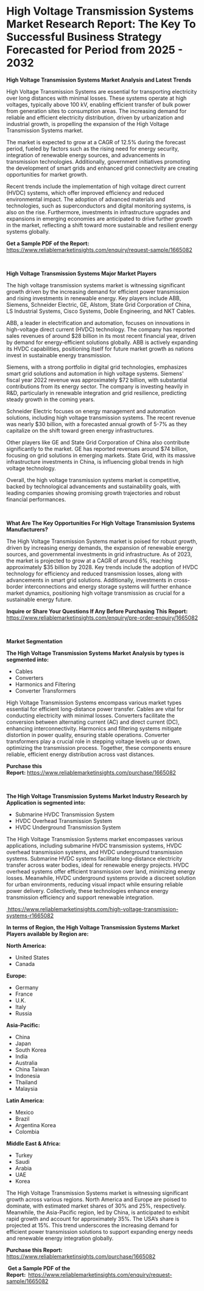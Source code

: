 <p><h1>High Voltage Transmission Systems Market Research Report: The Key To Successful Business Strategy Forecasted for Period from 2025 - 2032</h1></p><p><strong>High Voltage Transmission Systems Market Analysis and Latest Trends</strong></p>
<p><p>High Voltage Transmission Systems are essential for transporting electricity over long distances with minimal losses. These systems operate at high voltages, typically above 100 kV, enabling efficient transfer of bulk power from generation sites to consumption areas. The increasing demand for reliable and efficient electricity distribution, driven by urbanization and industrial growth, is propelling the expansion of the High Voltage Transmission Systems market.</p><p>The market is expected to grow at a CAGR of 12.5% during the forecast period, fueled by factors such as the rising need for energy security, integration of renewable energy sources, and advancements in transmission technologies. Additionally, government initiatives promoting the development of smart grids and enhanced grid connectivity are creating opportunities for market growth.</p><p>Recent trends include the implementation of high voltage direct current (HVDC) systems, which offer improved efficiency and reduced environmental impact. The adoption of advanced materials and technologies, such as superconductors and digital monitoring systems, is also on the rise. Furthermore, investments in infrastructure upgrades and expansions in emerging economies are anticipated to drive further growth in the market, reflecting a shift toward more sustainable and resilient energy systems globally.</p></p>
<p><strong>Get a Sample PDF of the Report:&nbsp;</strong> <a href="https://www.reliablemarketinsights.com/enquiry/request-sample/1665082?utm_campaign=3060&utm_medium=2&utm_source=Github&utm_content=ia&utm_term=17042025&utm_id=high-voltage-transmission-systems">https://www.reliablemarketinsights.com/enquiry/request-sample/1665082</a></p>
<p>&nbsp;</p>
<p><strong>High Voltage Transmission Systems Major Market Players</strong></p>
<p><p>The high voltage transmission systems market is witnessing significant growth driven by the increasing demand for efficient power transmission and rising investments in renewable energy. Key players include ABB, Siemens, Schneider Electric, GE, Alstom, State Grid Corporation of China, LS Industrial Systems, Cisco Systems, Doble Engineering, and NKT Cables.</p><p>ABB, a leader in electrification and automation, focuses on innovations in high-voltage direct current (HVDC) technology. The company has reported sales revenues of around $28 billion in its most recent financial year, driven by demand for energy-efficient solutions globally. ABB is actively expanding its HVDC capabilities, positioning itself for future market growth as nations invest in sustainable energy transmission.</p><p>Siemens, with a strong portfolio in digital grid technologies, emphasizes smart grid solutions and automation in high voltage systems. Siemens' fiscal year 2022 revenue was approximately $72 billion, with substantial contributions from its energy sector. The company is investing heavily in R&D, particularly in renewable integration and grid resilience, predicting steady growth in the coming years.</p><p>Schneider Electric focuses on energy management and automation solutions, including high voltage transmission systems. The recent revenue was nearly $30 billion, with a forecasted annual growth of 5-7% as they capitalize on the shift toward green energy infrastructures.</p><p>Other players like GE and State Grid Corporation of China also contribute significantly to the market. GE has reported revenues around $74 billion, focusing on grid solutions in emerging markets. State Grid, with its massive infrastructure investments in China, is influencing global trends in high voltage technology.</p><p>Overall, the high voltage transmission systems market is competitive, backed by technological advancements and sustainability goals, with leading companies showing promising growth trajectories and robust financial performances.</p></p>
<p>&nbsp;</p>
<p><strong>What Are The Key Opportunities For High Voltage Transmission Systems Manufacturers?</strong></p>
<p><p>The High Voltage Transmission Systems market is poised for robust growth, driven by increasing energy demands, the expansion of renewable energy sources, and governmental investments in grid infrastructure. As of 2023, the market is projected to grow at a CAGR of around 6%, reaching approximately $35 billion by 2028. Key trends include the adoption of HVDC technology for efficiency and reduced transmission losses, along with advancements in smart grid solutions. Additionally, investments in cross-border interconnections and energy storage systems will further enhance market dynamics, positioning high voltage transmission as crucial for a sustainable energy future.</p></p>
<p><strong>Inquire or Share Your Questions If Any Before Purchasing This Report:</strong> <a href="https://www.reliablemarketinsights.com/enquiry/pre-order-enquiry/1665082?utm_campaign=3060&utm_medium=2&utm_source=Github&utm_content=ia&utm_term=17042025&utm_id=high-voltage-transmission-systems">https://www.reliablemarketinsights.com/enquiry/pre-order-enquiry/1665082</a></p>
<p>&nbsp;</p>
<p><strong>Market Segmentation</strong></p>
<p><strong>The High Voltage Transmission Systems Market Analysis by types is segmented into:</strong></p>
<p><ul><li>Cables</li><li>Converters</li><li>Harmonics and Filtering</li><li>Converter Transformers</li></ul></p>
<p><p>High Voltage Transmission Systems encompass various market types essential for efficient long-distance power transfer. Cables are vital for conducting electricity with minimal losses. Converters facilitate the conversion between alternating current (AC) and direct current (DC), enhancing interconnectivity. Harmonics and filtering systems mitigate distortion in power quality, ensuring stable operations. Converter transformers play a crucial role in stepping voltage levels up or down, optimizing the transmission process. Together, these components ensure reliable, efficient energy distribution across vast distances.</p></p>
<p><strong>Purchase this Report:&nbsp;</strong><a href="https://www.reliablemarketinsights.com/purchase/1665082?utm_campaign=3060&utm_medium=2&utm_source=Github&utm_content=ia&utm_term=17042025&utm_id=high-voltage-transmission-systems">https://www.reliablemarketinsights.com/purchase/1665082</a></p>
<p>&nbsp;</p>
<p><strong>The High Voltage Transmission Systems Market Industry Research by Application is segmented into:</strong></p>
<p><ul><li>Submarine HVDC Transmission System</li><li>HVDC Overhead Transmission System</li><li>HVDC Underground Transmission System</li></ul></p>
<p><p>The High Voltage Transmission Systems market encompasses various applications, including submarine HVDC transmission systems, HVDC overhead transmission systems, and HVDC underground transmission systems. Submarine HVDC systems facilitate long-distance electricity transfer across water bodies, ideal for renewable energy projects. HVDC overhead systems offer efficient transmission over land, minimizing energy losses. Meanwhile, HVDC underground systems provide a discreet solution for urban environments, reducing visual impact while ensuring reliable power delivery. Collectively, these technologies enhance energy transmission efficiency and support renewable integration.</p></p>
<p><a href="https://www.reliablemarketinsights.com/high-voltage-transmission-systems-r1665082?utm_campaign=3060&utm_medium=2&utm_source=Github&utm_content=ia&utm_term=17042025&utm_id=high-voltage-transmission-systems">&nbsp;https://www.reliablemarketinsights.com/high-voltage-transmission-systems-r1665082</a></p>
<p><strong>In terms of Region, the High Voltage Transmission Systems Market Players available by Region are:</strong></p>
<p>
    <p> <strong> North America: </strong>
        <ul>
            <li>United States</li>
            <li>Canada</li>
        </ul>
        </p> 
    <p> <strong> Europe: </strong>
        <ul>
            <li>Germany</li>
            <li>France</li>
            <li>U.K.</li>
            <li>Italy</li>
            <li>Russia</li>
        </ul>
        </p> 
    <p> <strong> Asia-Pacific: </strong>
        <ul>
            <li>China</li>
            <li>Japan</li>
            <li>South Korea</li>
            <li>India</li>
            <li>Australia</li>
            <li>China Taiwan</li>
            <li>Indonesia</li>
            <li>Thailand</li>
            <li>Malaysia</li>
        </ul>
        </p> 
    <p> <strong> Latin America: </strong>
        <ul>
            <li>Mexico</li>
            <li>Brazil</li>
            <li>Argentina Korea</li>
            <li>Colombia</li>
        </ul>
        </p> 
    <p> <strong> Middle East & Africa: </strong>
        <ul>
            <li>Turkey</li>
            <li>Saudi</li>
            <li>Arabia</li>
            <li>UAE</li>
            <li>Korea</li>
        </ul>
    </p>
    </p>
<p><p>The High Voltage Transmission Systems market is witnessing significant growth across various regions. North America and Europe are poised to dominate, with estimated market shares of 30% and 25%, respectively. Meanwhile, the Asia-Pacific region, led by China, is anticipated to exhibit rapid growth and account for approximately 35%. The USA’s share is projected at 15%. This trend underscores the increasing demand for efficient power transmission solutions to support expanding energy needs and renewable energy integration globally.</p></p>
<p><strong>Purchase this Report: </strong><a href="https://www.reliablemarketinsights.com/purchase/1665082?utm_campaign=3060&utm_medium=2&utm_source=Github&utm_content=ia&utm_term=17042025&utm_id=high-voltage-transmission-systems">https://www.reliablemarketinsights.com/purchase/1665082</a></p>
<p>&nbsp;<strong>Get a Sample PDF of the Report:&nbsp;&nbsp;</strong><a href="https://www.reliablemarketinsights.com/enquiry/request-sample/1665082?utm_campaign=3060&utm_medium=2&utm_source=Github&utm_content=ia&utm_term=17042025&utm_id=high-voltage-transmission-systems">https://www.reliablemarketinsights.com/enquiry/request-sample/1665082</a></p>
<p><strong></strong></p>
<p><p></p><p></p><p></p></p>